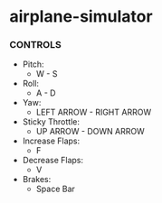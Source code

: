 # airplane-simulator

### CONTROLS
  - Pitch:
    - W - S
  - Roll:
    - A - D
  - Yaw:
    - LEFT ARROW - RIGHT ARROW
  - Sticky Throttle:
    - UP ARROW - DOWN ARROW
  - Increase Flaps:
    - F
  - Decrease Flaps:
    - V
  - Brakes:
    - Space Bar
